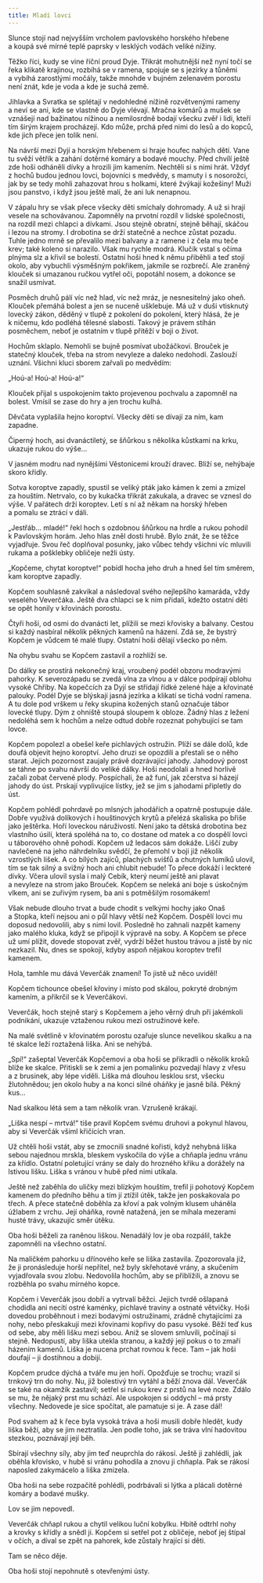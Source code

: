 ```yaml
---
title: Mladí lovci
---
```


Slunce stojí nad nejvyšším vrcholem pavlovského horského hřebene a koupá své mírné teplé paprsky v lesklých vodách veliké nížiny.

Těžko říci, kudy se vine říční proud Dyje. Třikrát mohutnější než nyní točí se řeka klikatě krajinou, rozbíhá se v ramena, spojuje se s jezírky a tůněmi a vybíhá zarostlými močály, takže mnohde v bujném zelenavém porostu není znát, kde je voda a kde je suchá země.

Jihlavka a Svratka se splétají v nedohledné nížině rozvětvenými rameny a neví se ani, kde se vlastně do Dyje vlévají. Mračna komárů a mušek se vznášejí nad bažinatou nížinou a nemilosrdně bodají všecku zvěř i lidi, kteří tím širým krajem procházejí. Kdo může, prchá před nimi do lesů a do kopců, kde jich přece jen tolik není.

Na návrší mezi Dyjí a horským hřebenem si hraje houfec nahých dětí. Vane tu svěží větřík a zahání dotěrné komáry a bodavé mouchy. Před chvílí ještě zde hoši odháněli dívky a hrozili jim kamením. Nechtěli si s nimi hrát. Vždyť z hochů budou jednou lovci, bojovníci s medvědy, s mamuty i s nosorožci, jak by se tedy mohli zahazovat hrou s holkami, které žvýkají kožešiny! Muži jsou panstvo, i když jsou ještě malí, že ani luk nenapnou.

V zápalu hry se však přece všecky děti smíchaly dohromady. A už si hrají vesele na schovávanou. Zapomněly na prvotní rozdíl v lidské společnosti, na rozdíl mezi chlapci a dívkami. Jsou stejně obratní, stejně běhají, skáčou i lezou na stromy. I drobotina se drží statečně a nechce zůstat pozadu. Tuhle jedno mrně se převalilo mezi balvany a z ramene i z čela mu teče krev; také koleno si narazilo. Však mu rychle modrá. Klučík vstal s očima plnýma slz a křivil se bolestí. Ostatní hoši hned k němu přiběhli a teď stojí okolo, aby vybuchli výsměšným pokřikem, jakmile se rozbrečí. Ale zraněný klouček si umazanou ručkou vytřel oči, popotáhl nosem, a dokonce se snažil usmívat.

Posměch druhů pálí víc než hlad, víc než mráz, je nesnesitelný jako oheň. Klouček přemáhá bolest a jen se nuceně ušklebuje. Má už v duši vtisknutý lovecký zákon, děděný v tlupě z pokolení do pokolení, který hlásá, že je k ničemu, kdo podléhá tělesné slabosti. Takový je právem stíhán posměchem, neboť je ostatním v tlupě přítěží v boji o život.

Hochům sklaplo. Nemohli se bujně posmívat ubožáčkovi. Brouček je statečný klouček, třeba na strom nevyleze a daleko nedohodí. Zaslouží uznání. Všichni kluci sborem zařvali po medvědím:

„Hoú-a! Hoú-a! Hoú-a!“

Klouček přijal s uspokojením takto projevenou pochvalu a zapomněl na bolest. Vmísil se zase do hry a jen trochu kulhá.

Děvčata vyplašila hejno koroptví. Všecky děti se dívají za ním, kam zapadne.

Čiperný hoch, asi dvanáctiletý, se šňůrkou s několika kůstkami na krku, ukazuje rukou do výše…

V jasném modru nad nynějšími Věstonicemi krouží dravec. Blíží se, nehýbaje skoro křídly.

Sotva koroptve zapadly, spustil se veliký pták jako kámen k zemi a zmizel za houštím. Netrvalo, co by kukačka třikrát zakukala, a dravec se vznesl do výše. V pařátech drží koroptev. Letí s ní až někam na horský hřeben a pomalu se ztrácí v dáli.

„Jestřáb… mladé!“ řekl hoch s ozdobnou šňůrkou na hrdle a rukou pohodil k Pavlovským horám. Jeho hlas zněl dosti hrubě. Bylo znát, že se těžce vyjadřuje. Svou řeč doplňoval posunky, jako vůbec tehdy všichni víc mluvili rukama a pošklebky obličeje nežli ústy.

„Kopčeme, chytat koroptve!“ pobídl hocha jeho druh a hned šel tím směrem, kam koroptve zapadly.

Kopčem souhlasně zakvikal a následoval svého nejlepšího kamaráda, vždy veselého Veverčáka. Ještě dva chlapci se k nim přidali, kdežto ostatní děti se opět honily v křovinách porostu.

Čtyři hoši, od osmi do dvanácti let, plížili se mezi křovisky a balvany. Cestou si každý nasbíral několik pěkných kamenů na házení. Zdá se, že bystrý Kopčem je vůdcem té malé tlupy. Ostatní hoši dělají všecko po něm.

Na ohybu svahu se Kopčem zastavil a rozhlíží se.

Do dálky se prostírá nekonečný kraj, vroubený podél obzoru modravými pahorky. K severozápadu se zvedá vlna za vlnou a v dálce podpírají oblohu vysoké Chřiby. Na kopečcích za Dyjí se střídají řídké zelené háje a křovinaté palouky. Podél Dyje se blýskají jasná jezírka a klikatí se tichá vodní ramena. A tu dole pod vrškem u řeky skupina kožených stanů označuje tábor lovecké tlupy. Dým z ohniště stoupá sloupem k obloze. Žádný hlas z ležení nedoléhá sem k hochům a nelze odtud dobře rozeznat pohybující se tam lovce.

Kopčem popolezl a obešel keře pichlavých ostružin. Plíží se dále dolů, kde doufá objevit hejno koroptví. Jeho druzi se opozdili a přestali se o něho starat. Jejich pozornost zaujaly právě dozrávající jahody. Jahodový porost se táhne po svahu návrší do veliké dálky. Hoši neodolali a hned horlivě začali zobat červené plody. Pospíchali, že až funí, jak zčerstva si házejí jahody do úst. Prskají vyplivujíce lístky, jež se jim s jahodami připletly do úst.

Kopčem pohlédl pohrdavě po mlsných jahodářích a opatrně postupuje dále. Dobře využívá dolíkových i houštinových krytů a přelézá skaliska po břiše jako ještěrka. Hoří loveckou náruži­vostí. Není jako ta dětská drobotina bez vlastního úsilí, která spoléhá na to, co dostane od matek a co dospělí lovci u táborového ohně pohodí. Kopčem už ledacos sám dokáže. Liščí zuby navlečené na jeho náhrdelníku svědčí, že přemohl v boji již několik vzrostlých lišek. A co bílých zajíců, plachých svišťů a chutných lumíků ulovil, tím se tak silný a svižný hoch ani chlubit nebude! To přece dokáží i leckteré dívky. Včera ulovil sysla i malý Cebík, který neumí ještě ani plavat a nevyleze na strom jako Brouček. Kopčem se neleká ani boje s úskočným vlkem, ani se zuřivým rysem, ba ani s potměšilým rosomákem!

Však nebude dlouho trvat a bude chodit s velkými hochy jako Onaš a Stopka, kteří nejsou ani o půl hlavy větší než Kopčem. Dospělí lovci mu doposud nedovolili, aby s nimi lovil. Posledně ho zahnali nazpět kameny jako malého kluka, když se připojil k výpravě na soby. A Kopčem se přece už umí plížit, dovede stopovat zvěř, vydrží běžet hustou trávou a jistě by nic nezkazil. Nu, dnes se spokojí, kdyby aspoň nějakou koroptev trefil kamenem.

Hola, tamhle mu dává Veverčák znamení! To jistě už něco uviděl!

Kopčem tichounce obešel křoviny i místo pod skálou, pokryté drobným kamením, a přikrčil se k Veverčákovi.

Veverčák, hoch stejně starý s Kopčemem a jeho věrný druh při jakémkoli podnikání, ukazuje vztaženou rukou mezi ostružinové keře.

Na malé světlině v křovinatém porostu ozařuje slunce nevelikou skalku a na té skalce leží roztažená liška. Ani se nehýbá.

„Spí!“ zašeptal Veverčák Kopčemovi a oba hoši se přikradli o několik kroků blíže ke skalce. Přitiskli se k zemi a jen pomalinku pozvedají hlavy z vřesu a z brusinek, aby lépe viděli. Liška má dlouhou lesklou srst, všecku žlutohnědou; jen okolo huby a na konci silné oháňky je jasně bílá. Pěkný kus…

Nad skalkou létá sem a tam několik vran. Vzrušeně krákají.

„Liška nespí – mrtvá!“ tiše pravil Kopčem svému druhovi a pokynul hlavou, aby si Veverčák všiml křičících vran.

Už chtěli hoši vstát, aby se zmocnili snadné kořisti, když nehybná liška sebou najednou mrskla, bleskem vyskočila do výše a chňapla jednu vránu za křídlo. Ostatní poletující vrány se daly do hrozného křiku a dorážely na lstivou lišku. Liška s vránou v hubě před nimi utíkala.

Ještě než zaběhla do uličky mezi blízkým houštím, trefil ji pohotový Kopčem kamenem do předního běhu a tím jí ztížil útěk, takže jen poskakovala po třech. A přece statečně doběhla za křoví a pak volným klusem uháněla úžlabem z vrchu. Její oháňka, rovně natažená, jen se míhala mezerami husté trávy, ukazujíc směr útěku.

Oba hoši běželi za raněnou liškou. Nenadálý lov je oba rozpálil, takže zapomněli na všechno ostatní.

Na maličkém pahorku u dřínového keře se liška zastavila. Zpozorovala již, že ji pronásleduje horší nepřítel, než byly skřehotavé vrány, a skučením vyjadřovala svou zlobu. Nedovolila hochům, aby se přiblížili, a znovu se rozběhla po svahu mírného kopce.

Kopčem i Veverčák jsou dobří a vytrvalí běžci. Jejich tvrdě ošlapaná chodidla ani necítí ostré kaménky, pichlavé traviny a ostnaté větvičky. Hoši dovedou proběhnout i mezi bodavými ostružinami, zrádně chytajícími za nohy, nebo přeskakují mezi křovinami kopřivy do pasu vysoké. Běží teď kus od sebe, aby měli lišku mezi sebou. Aniž se slovem smluvili, počínají si stejně. Nedopustí, aby liška utekla stranou, a každý její pokus o to zmaří házením kamenů. Liška je nucena prchat rovnou k řece. Tam – jak hoši doufají – ji dostihnou a dobijí.

Kopčem prudce dýchá a tváře mu jen hoří. Opožďuje se trochu; vrazil si trnkový trn do nohy. Nu, již bolestivý trn vytáhl a běží znova dál. Veverčák se také na okamžik zastavil; setřel si rukou krev z prstů na levé noze. Zdálo se mu, že nějaký prst mu schází. Ale uspokojen si oddychl – má prsty všechny. Nedovede je sice spočítat, ale pamatuje si je. A zase dál!

Pod svahem až k řece byla vysoká tráva a hoši musili dobře hledět, kudy liška běží, aby se jim neztratila. Jen podle toho, jak se tráva vlní hadovitou stezkou, poznávají její běh.

Sbírají všechny síly, aby jim teď neuprchla do rákosí. Ještě ji zahlédli, jak oběhla křovisko, v hubě si vránu pohodila a znovu ji chňapla. Pak se rákosí naposled zakymácelo a liška zmizela.

Oba hoši na sebe rozpačitě pohlédli, podrbávali si lýtka a plácali dotěrné komáry a bodavé mušky.

Lov se jim nepovedl.

Veverčák chňapl rukou a chytil velikou luční kobylku. Hbitě odtrhl nohy a krovky s křídly a snědl ji. Kopčem si setřel pot z obličeje, neboť jej štípal v očích, a díval se zpět na pahorek, kde zůstaly hrající si děti.

Tam se něco děje.

Oba hoši stojí nepohnutě s otevřenými ústy.
